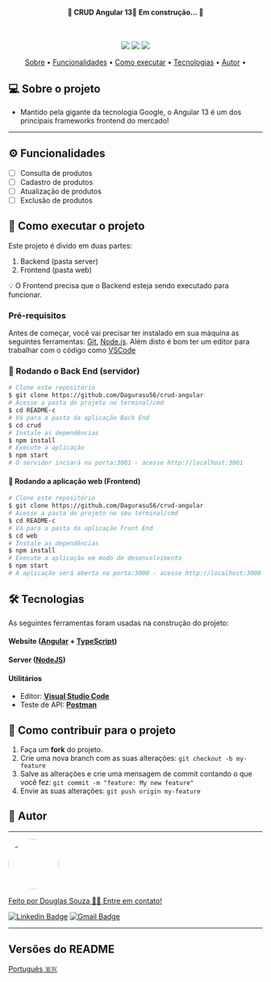   <h4 align="center"> 
    🚧  CRUD Angular 13🚀 Em construção...  🚧
  </h4>
  <br>

  <p align="center">
    <img src="https://img.shields.io/badge/angular-v13.1.0-green">
    <img src="https://img.shields.io/badge/npm-v16.13.2-green">
    <img src="https://img.shields.io/badge/typescrypt-v-green">
  </p>
  
  <p align="center">
     <a href="#-sobre-o-projeto">Sobre</a> •
     <a href="#-funcionalidades">Funcionalidades</a> •
     <a href="#-como-executar-o-projeto">Como executar</a> • 
     <a href="#-tecnologias">Tecnologias</a> • 
     <a href="#-autor">Autor</a> • 
  </p>

## 💻 Sobre o projeto

  - Mantido pela gigante da tecnologia Google, o Angular 13 é um dos principais frameworks frontend do mercado!

---

## ⚙️ Funcionalidades
  
- [ ] Consulta de produtos
- [ ] Cadastro de produtos
- [ ] Atualização de produtos
- [ ] Exclusão de produtos

## 🚀 Como executar o projeto

Este projeto é divido em duas partes:
1. Backend (pasta server) 
2. Frontend (pasta web)

💡 O Frontend precisa que o Backend esteja sendo executado para funcionar.

### Pré-requisitos

Antes de começar, você vai precisar ter instalado em sua máquina as seguintes ferramentas:
[Git](https://git-scm.com), [Node.js](https://nodejs.org/en/). 
Além disto é bom ter um editor para trabalhar com o código como [VSCode](https://code.visualstudio.com/)

### 🎲 Rodando o Back End (servidor)

```bash
# Clone este repositório
$ git clone https://github.com/Dagurasu56/crud-angular
# Acesse a pasta do projeto no terminal/cmd
$ cd README-c
# Vá para a pasta da aplicação Back End
$ cd crud
# Instale as dependências
$ npm install
# Execute a aplicação
$ npm start
# O servidor inciará na porta:3001 - acesse http://localhost:3001
```
#### 🧭 Rodando a aplicação web (Frontend)

```bash
# Clone este repositório 
$ git clone https://github.com/Dagurasu56/crud-angular
# Acesse a pasta do projeto no seu terminal/cmd
$ cd README-c
# Vá para a pasta da aplicação Front End
$ cd web
# Instale as dependências
$ npm install
# Execute a aplicação em modo de desenvolvimento
$ npm start
# A aplicação será aberta na porta:3000 - acesse http://localhost:3000
```

## 🛠 Tecnologias

As seguintes ferramentas foram usadas na construção do projeto:

#### **Website**  ([Angular](https://angular.io/cli)  +  [TypeScript](https://www.typescriptlang.org/))

#### [](https://github.com/Dagurasu56/crud-angular#server-nodejs--typescript)**Server**  ([NodeJS](https://nodejs.org/en/))

#### [](https://github.com/Dagurasu56/crud-angular#utilit%C3%A1rios)**Utilitários**

-   Editor:  **[Visual Studio Code](https://code.visualstudio.com/)**
-   Teste de API:  **[Postman](https://www.postman.com/)**

## 💪 Como contribuir para o projeto

1. Faça um **fork** do projeto.
2. Crie uma nova branch com as suas alterações: `git checkout -b my-feature`
3. Salve as alterações e crie uma mensagem de commit contando o que você fez: `git commit -m "feature: My new feature"`
4. Envie as suas alterações: `git push origin my-feature`

## 🦸 Autor
---

<a href="#">
 <img style="border-radius: 50%;" src="https://media-exp1.licdn.com/dms/image/C4D03AQHGtVajM70qHA/profile-displayphoto-shrink_200_200/0/1642620063832?e=1648080000&v=beta&t=CKJ3Hd7Hlw55y24Gx8jyKoVPguDGx6tbiJ1T13HKyBQ" width="100px;" alt=""/>
 <br />

Feito por Douglas Souza 👋🏽 Entre em contato!

[![Linkedin Badge](https://img.shields.io/badge/-Douglas-blue?style=flat-square&logo=Linkedin&logoColor=white&link=https://www.linkedin.com/in/dagurasujava/)](https://www.linkedin.com/in/dagurasujava/) 
[![Gmail Badge](https://img.shields.io/badge/-contini.ds@gmail.com-c14438?style=flat-square&logo=Gmail&logoColor=white&link=mailto:contini.ds@gmail.com)](mailto:contini.ds@gmail.com)
 
---

##  Versões do README

[Português 🇧🇷](./README.md) 
